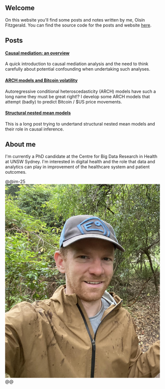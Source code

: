 
## Welcome

On this website you'll find some posts and notes written by me, Oisín Fitzgerald. You can find the source code for the posts and website [here](https://github.com/oizin/oizin.github.io).

## Posts

#### [Causal mediation: an overview](/causal-mediation)

A quick introduction to causal mediation analysis and the need to think carefully about potential confounding when undertaking such analyses.

#### [ARCH models and Bitcoin volatility](/bitcoin-volatility)

Autoregressive conditional heteroscedasticity (ARCH) models have such a long name they must be great right!? I develop some ARCH models that attempt (badly) to predict Bitcoin / \$US price movements.   

#### [Structural nested mean models](/structural-nested-mean-models)

This is a long post trying to undertand structural nested mean models and their role in causal inference. 

## About me

I'm currently a PhD candidate at the Centre for Big Data Research in Health at UNSW Sydney. I'm interested in digital health and the role that data and analytics can play in improvement of the healthcare system and patient outcomes.


@@im-25
![](/assets/jervisbay.jpg)
@@